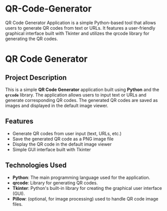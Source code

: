 # QR-Code-Generator
QR Code Generator Application is a simple Python-based tool that allows users to generate QR codes from text or URLs. It features a user-friendly graphical interface built with Tkinter and utilizes the qrcode library for generating the QR codes. 

# QR Code Generator

## Project Description

This is a simple **QR Code Generator** application built using **Python** and the **`qrcode`** library. The application allows users to input text or URLs and generate corresponding QR codes. The generated QR codes are saved as images and displayed in the default image viewer.

## Features
- Generate QR codes from user input (text, URLs, etc.)
- Save the generated QR code as a PNG image file
- Display the QR code in the default image viewer
- Simple GUI interface built with Tkinter

## Technologies Used
- **Python**: The main programming language used for the application.
- **qrcode**: Library for generating QR codes.
- **Tkinter**: Python's built-in library for creating the graphical user interface (GUI).
- **Pillow**: (optional, for image processing) used to handle QR code image files.
